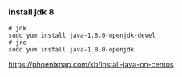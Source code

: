 

### install jdk 8

```
# jdk
sudo yum install java-1.8.0-openjdk-devel
# jre
sudo yum install java-1.8.0-openjdk
```

https://phoenixnap.com/kb/install-java-on-centos